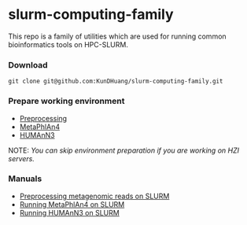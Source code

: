 # slurm-computing-family
This repo is a family of utilities which are used for running common bioinformatics tools on HPC-SLURM.

### Download
~~~
git clone git@github.com:KunDHuang/slurm-computing-family.git
~~~

### Prepare working environment

* [Preprocessing]()
* [MetaPhlAn4]()
* [HUMAnN3]()

NOTE: *You can skip environment preparation if you are working on HZI servers.*

### Manuals
* [Preprocessing metagenomic reads on SLURM](https://github.com/KunDHuang/slurm-computing-family/blob/add_markdown/docs/preprocessing_reads_trlesker.md)
* [Running MetaPhlAn4 on SLURM](https://github.com/KunDHuang/slurm-computing-family/blob/add_markdown/docs/run_slurm-metaphlan4-beta2.md)
* [Running HUMAnN3 on SLURM](https://github.com/KunDHuang/slurm-computing-family/blob/add_markdown/docs/run_humann3_metagenomic.md)